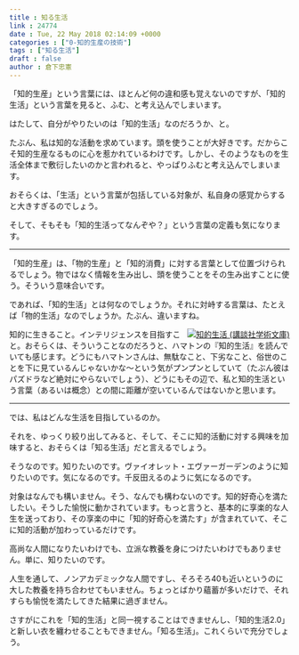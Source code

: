 ```yaml
---
title : 知る生活
link : 24774
date : Tue, 22 May 2018 02:14:09 +0000
categories : ["0-知的生産の技術"]
tags : ["知る生活"]
draft : false
author : 倉下忠憲
---
```


「知的生産」という言葉には、ほとんど何の違和感も覚えないのですが、「知的生活」という言葉を見ると、ふむ、と考え込んでしまいます。

はたして、自分がやりたいのは「知的生活」なのだろうか、と。

たぶん、私は知的な活動を求めています。頭を使うことが大好きです。だからこそ知的生産なるものに心を惹かれているわけです。しかし、そのようなものを生活全体まで敷衍したいのかと言われると、やっぱりふむと考え込んでしまいます。

おそらくは、「生活」という言葉が包括している対象が、私自身の感覚からすると大きすぎるのでしょう。

そして、そもそも「知的生活ってなんぞや？」という言葉の定義も気になります。

<hr />

「知的生産」は、「物的生産」と「知的消費」に対する言葉として位置づけられるでしょう。物ではなく情報を生み出し、頭を使うことをその生み出すことに使う。そういう意味合いです。

であれば、「知的生活」とは何なのでしょうか。それに対峙する言葉は、たとえば「物的生活」なのでしょうか。たぶん、違いますね。

<div style="float:right;"><a href="http://www.amazon.co.jp/exec/obidos/ASIN/4061589857/rashita1000-22/ref=nosim/" name="amazletlink" target="_blank"><img src="https://images-fe.ssl-images-amazon.com/images/I/41T5y8aP1lL._SL160_.jpg" alt="知的生活 (講談社学術文庫)" style="border: none;" /></a></div>


知的に生きること。インテリジェンスを目指すこと。おそらくは、そういうことなのだろうと、ハマトンの『知的生活』を読んでいても感じます。どうにもハマトンさんは、無駄なこと、下劣なこと、俗世のことを下に見ているんじゃないかな〜という気がプンプンとしていて（たぶん彼はパズドラなど絶対にやらないでしょう）、どうにもその辺で、私と知的生活という言葉（あるいは概念）との間に距離が空いているんではないかと思います。

<hr />

では、私はどんな生活を目指しているのか。

それを、ゆっくり絞り出してみると、そして、そこに知的活動に対する興味を加味すると、おそらくは「知る生活」だと言えるでしょう。

そうなのです。知りたいのです。ヴァイオレット・エヴァーガーデンのように知りたいのです。気になるのです。千反田えるのように気になるのです。

対象はなんでも構いません。そう、なんでも構わないのです。知的好奇心を満たしたい。そうした愉悦に動かされています。もっと言うと、基本的に享楽的な人生を送っており、その享楽の中に「知的好奇心を満たす」が含まれていて、そこに知的活動が加わっているだけです。

高尚な人間になりたいわけでも、立派な教養を身につけたいわけでもありません。単に、知りたいのです。

人生を通して、ノンアカデミックな人間ですし、そろそろ40も近いというのに大した教養を持ち合わせてもいません。ちょっとばかり蘊蓄が多いだけで、それすらも愉悦を満たしてきた結果に過ぎません。

さすがにこれを「知的生活」と同一視することはできませんし、「知的生活2.0」と新しい衣を纏わせることもできません。「知る生活」。これくらいで充分でしょう。